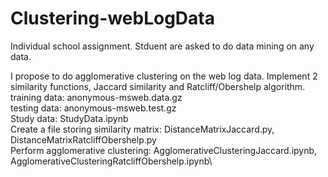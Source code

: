# Clustering-webLogData

Individual school assignment. Stduent are asked to do data mining on any data.

I propose to do agglomerative clustering on the web log data. Implement 2 similarity functions, Jaccard similarity and Ratcliff/Obershelp algorithm.
training data: anonymous-msweb.data.gz\
testing data: anonymous-msweb.test.gz\
Study data: StudyData.ipynb\
Create a file storing similarity matrix: DistanceMatrixJaccard.py, DistanceMatrixRatcliffObershelp.py\
Perform agglomerative clustering: AgglomerativeClusteringJaccard.ipynb, AgglomerativeClusteringRatcliffObershelp.ipynb\
